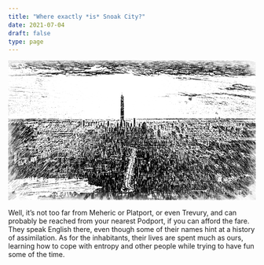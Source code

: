 ```yaml
---
title: "Where exactly *is* Snoak City?"
date: 2021-07-04
draft: false
type: page
---
```


[![Where exactly is Snoak City](img/WhereSnoak.png)](contents.html)

Well, it’s not too far from Meheric or Platport, or even Trevury, and can probably be reached from your nearest Podport, if you can afford the fare. They speak English there, even though some of their names hint at a history of assimilation. As for the inhabitants, their lives are spent much as ours, learning how to cope with entropy and other people while trying to have fun some of the time.